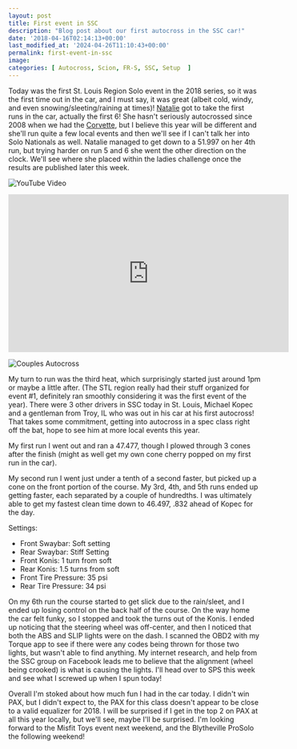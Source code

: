 ```yaml
---
layout: post
title: First event in SSC
description: "Blog post about our first autocross in the SSC car!"
date: '2018-04-16T02:14:13+00:00'
last_modified_at: '2024-04-26T11:10:43+00:00'
permalink: first-event-in-ssc
image: 
categories: [ Autocross, Scion, FR-S, SSC, Setup  ]
---
```

Today was the first St. Louis Region Solo event in the 2018 series, so it was the first time out in the car, and I must say, it was great (albeit cold, windy, and even snowing/sleeting/raining at times)! [Natalie](https://www.youtube.com/watch?v=SGoV08aTlmU) got to take the first runs in the car, actually the first 6! She hasn't seriously autocrossed since 2008 when we had the [Corvette](/category/corvette/), but I believe this year will be different and she'll run quite a few local events and then we'll see if I can't talk her into Solo Nationals as well. Natalie managed to get down to a 51.997 on her 4th run, but trying harder on run 5 and 6 she went the other direction on the clock. We'll see where she placed within the ladies challenge once the results are published later this week.

![YouTube Video](https://www.youtube.com/embed/HtN1BvhQrfI)

<iframe allow="autoplay; encrypted-media" allowfullscreen="" frameborder="0" height="315" src="https://www.youtube.com/embed/HtN1BvhQrfI" width="560"></iframe>

![Couples Autocross](https://farm1.staticflickr.com/819/41484915701_c0dbb0aa1c.jpg)

My turn to run was the third heat, which surprisingly started just around 1pm or maybe a little after. (The STL region really had their stuff organized for event #1, definitely ran smoothly considering it was the first event of the year). There were 3 other drivers in SSC today in St. Louis, Michael Kopec and a gentleman from Troy, IL who was out in his car at his first autocross! That takes some commitment, getting into autocross in a spec class right off the bat, hope to see him at more local events this year.

My first run I went out and ran a 47.477, though I plowed through 3 cones after the finish (might as well get my own cone cherry popped on my first run in the car).

My second run I went just under a tenth of a second faster, but picked up a cone on the front portion of the course. My 3rd, 4th, and 5th runs ended up getting faster, each separated by a couple of hundredths. I was ultimately able to get my fastest clean time down to 46.497, .832 ahead of Kopec for the day.

Settings:
- Front Swaybar: Soft setting
- Rear Swaybar: Stiff Setting
- Front Konis: 1 turn from soft
- Rear Konis: 1.5 turns from soft
- Front Tire Pressure: 35 psi
- Rear Tire Pressure: 34 psi

On my 6th run the course started to get slick due to the rain/sleet, and I ended up losing control on the back half of the course. On the way home the car felt funky, so I stopped and took the turns out of the Konis. I ended up noticing that the steering wheel was off-center, and then I noticed that both the ABS and SLIP lights were on the dash. I scanned the OBD2 with my Torque app to see if there were any codes being thrown for those two lights, but wasn't able to find anything. My internet research, and help from the SSC group on Facebook leads me to believe that the alignment (wheel being crooked) is what is causing the lights. I'll head over to SPS this week and see what I screwed up when I spun today!

Overall I'm stoked about how much fun I had in the car today. I didn't win PAX, but I didn't expect to, the PAX for this class doesn't appear to be close to a valid equalizer for 2018. I will be surprised if I get in the top 2 on PAX at all this year locally, but we'll see, maybe I'll be surprised. I'm looking forward to the Misfit Toys event next weekend, and the Blytheville ProSolo the following weekend!
